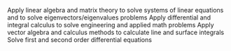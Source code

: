 Apply linear algebra and matrix theory to solve systems of linear equations and to solve eigenvectors/eigenvalues problems
Apply differential and integral calculus to solve engineering and applied math problems
Apply vector algebra and calculus methods to calculate line and surface integrals
Solve first and second order differential equations